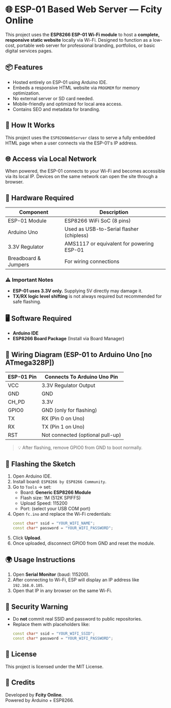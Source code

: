 # 🌐 ESP-01 Based Web Server — Fcity Online

This project uses the **ESP8266 ESP-01 Wi-Fi module** to host a **complete, responsive static website** locally via Wi-Fi. Designed to function as a low-cost, portable web server for professional branding, portfolios, or basic digital services pages.

## 📦 Features

- Hosted entirely on ESP-01 using Arduino IDE.
- Embeds a responsive HTML website via `PROGMEM` for memory optimization.
- No external server or SD card needed.
- Mobile-friendly and optimized for local area access.
- Contains SEO and metadata for branding.

## 🧠 How It Works

This project uses the `ESP8266WebServer` class to serve a fully embedded HTML page when a user connects via the ESP-01's IP address.

## 🌐 Access via Local Network

When powered, the ESP-01 connects to your Wi-Fi and becomes accessible via its local IP. Devices on the same network can open the site through a browser.

## 🔧 Hardware Required

| Component         | Description                                 |
|------------------|---------------------------------------------|
| ESP-01 Module     | ESP8266 WiFi SoC (8 pins)                   |
| Arduino Uno       | Used as USB-to-Serial flasher (chipless)   |
| 3.3V Regulator    | AMS1117 or equivalent for powering ESP-01   |
| Breadboard & Jumpers | For wiring connections                |

### ⚠️ Important Notes

- **ESP-01 uses 3.3V only.** Supplying 5V directly may damage it.
- **TX/RX logic level shifting** is not always required but recommended for safe flashing.

## 🖥️ Software Required

- **Arduino IDE**
- **ESP8266 Board Package** (Install via Board Manager)

## 🔌 Wiring Diagram (ESP-01 to Arduino Uno [no ATmega328P])

| ESP-01 Pin | Connects To Arduino Uno Pin |
|------------|-----------------------------|
| VCC        | 3.3V Regulator Output        |
| GND        | GND                          |
| CH_PD      | 3.3V                         |
| GPIO0      | GND (only for flashing)      |
| TX         | RX (Pin 0 on Uno)            |
| RX         | TX (Pin 1 on Uno)            |
| RST        | Not connected (optional pull-up) |

> 💡 After flashing, remove GPIO0 from GND to boot normally.

## 🚀 Flashing the Sketch

1. Open Arduino IDE.
2. Install board: `ESP8266 by ESP8266 Community`.
3. Go to `Tools` → set:
   - Board: **Generic ESP8266 Module**
   - Flash size: 1M (512K SPIFFS)
   - Upload Speed: 115200
   - Port: (select your USB COM port)
4. Open `fc.ino` and replace the Wi-Fi credentials:
   ```cpp
   const char* ssid = "YOUR_WIFI_NAME";
   const char* password = "YOUR_WIFI_PASSWORD";
   ```
5. Click **Upload**.
6. Once uploaded, disconnect GPIO0 from GND and reset the module.

## 🌍 Usage Instructions

1. Open **Serial Monitor** (baud: 115200).
2. After connecting to Wi-Fi, ESP will display an IP address like `192.168.0.105`.
3. Open that IP in any browser on the same Wi-Fi.

## 🔐 Security Warning

- Do **not** commit real SSID and password to public repositories.
- Replace them with placeholders like:
   ```cpp
   const char* ssid = "YOUR_WIFI_SSID";
   const char* password = "YOUR_WIFI_PASSWORD";
   ```

## 📜 License

This project is licensed under the MIT License.

## 🙌 Credits

Developed by **Fcity Online**.  
Powered by Arduino + ESP8266.
